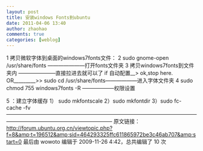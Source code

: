 ```yaml
---
layout: post
title: 安装windows Fonts到ubuntu
date: 2011-04-06 13:40
author: zhaohao
comments: true
categories: [weblog]
---
```

1 拷贝微软字体到桌面的windows7fonts文件：
2 sudo gnome-open /usr/share/fonts ———————打开fonts文件夹
3 拷贝windows7fonts到文件夹内 ———————直接拉进去就可以了 if 自动配置__&gt; ok,stop here.
OR_________&gt;&gt;
sudo cd /usr/share/fonts——————进入字体文件夹
4 sudo chmod 755 windows7fonts -R ——————权限设置

5 ：建立字体缓存
1） sudo mkfontscale
2）sudo mkfontdir
3）sudo fc-cache -fv
————————————————————————————————————————————————————————
原文链接：<a href="http://forum.ubuntu.org.cn/viewtopic.php?f=8&amp;t=196512&amp;sid=464293325ffc611865972be3c46ab707&amp;start=0">http://forum.ubuntu.org.cn/viewtopic.php?f=8&amp;t=196512&amp;sid=464293325ffc611865972be3c46ab707&amp;start=0</a>
最后由 wowoto 编辑于 2009-11-26 4:42，总共编辑了 10 次

